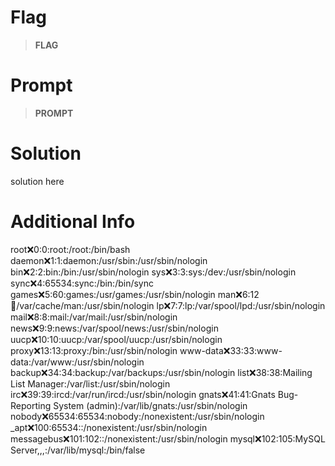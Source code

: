 # Flag

> **FLAG**

# Prompt

> **PROMPT**

# Solution

solution here

# Additional Info

root:x:0:0:root:/root:/bin/bash 
daemon:x:1:1:daemon:/usr/sbin:/usr/sbin/nologin 
bin:x:2:2:bin:/bin:/usr/sbin/nologin 
sys:x:3:3:sys:/dev:/usr/sbin/nologin 
sync:x:4:65534:sync:/bin:/bin/sync 
games:x:5:60:games:/usr/games:/usr/sbin/nologin man:x:6:12:man:/var/cache/man:/usr/sbin/nologin 
lp:x:7:7:lp:/var/spool/lpd:/usr/sbin/nologin mail:x:8:8:mail:/var/mail:/usr/sbin/nologin 
news:x:9:9:news:/var/spool/news:/usr/sbin/nologin uucp:x:10:10:uucp:/var/spool/uucp:/usr/sbin/nologin 
proxy:x:13:13:proxy:/bin:/usr/sbin/nologin www-data:x:33:33:www-data:/var/www:/usr/sbin/nologin backup:x:34:34:backup:/var/backups:/usr/sbin/nologin list:x:38:38:Mailing List Manager:/var/list:/usr/sbin/nologin irc:x:39:39:ircd:/var/run/ircd:/usr/sbin/nologin gnats:x:41:41:Gnats Bug-Reporting System (admin):/var/lib/gnats:/usr/sbin/nologin nobody:x:65534:65534:nobody:/nonexistent:/usr/sbin/nologin 
_apt:x:100:65534::/nonexistent:/usr/sbin/nologin 
messagebus:x:101:102::/nonexistent:/usr/sbin/nologin 
mysql:x:102:105:MySQL Server,,,:/var/lib/mysql:/bin/false